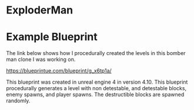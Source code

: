 # ExploderMan


# Example Blueprint
The link below shows how I procedurally created the levels in this bomber man clone I was working on.

https://blueprintue.com/blueprint/g_x6tp1a/

This blueprint was created in unreal engine 4 in version 4.10. This blueprint procedurally generates a level with non detestable, and detestable blocks, enemy spawns, and player spawns.  The destructible blocks are spawned randomly. 
